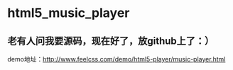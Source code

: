 # html5_music_player

## 老有人问我要源码，现在好了，放github上了：）
demo地址：http://www.feelcss.com/demo/html5-player/music-player.html
